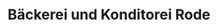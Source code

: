 ---
title: "Bäckerei und Konditorei Rode"
url: /genthin/baeckerei-und-konditorei-rode/
shop: Bäckerei
---